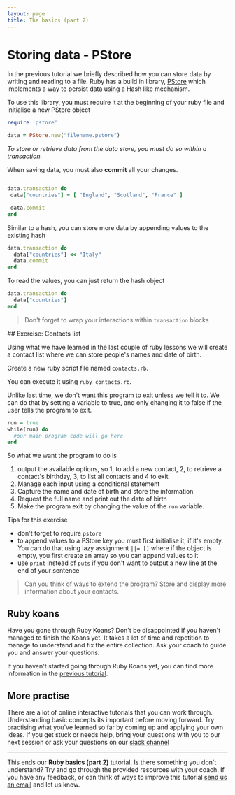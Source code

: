 ```yaml
---
layout: page
title: The basics (part 2)
---
```


# Storing data - PStore

In the previous tutorial we briefly described how you can store data by writing and reading to a file. Ruby has a build in library, [PStore](http://ruby-doc.org/stdlib-2.1.0/libdoc/pstore/rdoc/PStore.html) which implements a way to persist data using a Hash like mechanism.

To use this library, you must require it at the beginning of your ruby file and initialise a new PStore object

```ruby
require 'pstore'

data = PStore.new("filename.pstore")
```

_To store or retrieve data from the data store, you must do so within a transaction._

When saving data, you must also **commit** all your changes.

```ruby

data.transaction do
 data["countries"] = [ "England", "Scotland", "France" ]

 data.commit
end

```

Similar to a hash, you can store more data by appending values to the existing hash

```ruby
data.transaction do
  data["countries"] << "Italy"
  data.commit
end
```

To read the values, you can just return the hash object

```ruby
data.transaction do
  data["countries"]
end
```

> Don't forget to wrap your interactions within `transaction` blocks


## Exercise: Contacts list

Using what we have learned in the last couple of ruby lessons we will create a contact list where we can store people's names and date of birth.

Create a new ruby script file named `contacts.rb`.

You can execute it using `ruby contacts.rb`.  

Unlike last time, we don't want this program to exit unless we tell it to. We can do that by setting a variable to true, and only changing it to false if the user tells the program to exit.

```ruby
run = true
while(run) do
  #our main program code will go here
end
```

So what we want the program to do is

1. output the available options, so 1, to add a new contact, 2, to retrieve a contact's birthday, 3, to list all contacts and 4 to exit
2. Manage each input using a conditional statement
  1. Capture the name and date of birth and store the information
  2. Request the full name and print out the date of birth
  3. Make the program exit  by changing the value of the `run` variable.


Tips for this exercise
- don't forget to require `pstore`
- to append values to a PStore key you must first initialise it, if it's empty. You can do that using lazy assignment `||= []` where if the object is empty, you first create an array so you can append values to it
- use `print` instead of `puts` if you don't want to output a new line at the end of your sentence

> Can you think of ways to extend the program? Store and display more information about your contacts.

## Ruby koans

Have you gone through Ruby Koans? Don't be disappointed if you haven't managed to finish the Koans yet. It takes a lot of time and repetition to manage to understand and fix the entire collection. Ask your coach to guide you and answer your questions.

If you haven't started going through Ruby Koans yet, you can find more information in the [previous tutorial](https://tutorials.codebar.io/ruby/lesson2/tutorial.html).

## More practise

There are a lot of online interactive tutorials that you can work through. Understanding basic concepts its important before moving forward. Try practising what you've learned so far by coming up and applying your own ideas. If you get stuck or needs help, bring your questions with you to our next session or ask your questions on our [slack channel](https://slack.codebar.io/)

---
This ends our **Ruby basics (part 2)** tutorial. Is there something you don't understand? Try and go through the provided resources with your coach. If you have any feedback, or can think of ways to improve this tutorial [send us an email](mailto:feedback@codebar.io) and let us know.

